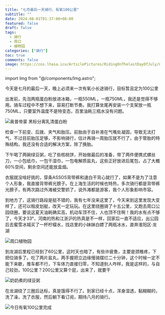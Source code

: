 ```yaml
---
title: "七月最后一天骑行，有氧100公里"
subtitle: ""
date: 2024-08-01T01:37:00+08:00
featured: false
draft: false
tags:
  - 骑行
  - 周口
  - 植物园
categories: ["骑行"]
toc: true
comments: false
image: https://cos.lhasa.icu/ArticlePictures/RidingOnThelastDayOfJuly/8aaee2d611764e6819dd41df478812112.jpg_81
---
```


import Img from "@/components/Img.astro";

今天是七月的最后一天，晚上必须来一次有氧小长途骑行，目标暂且定为100公里

出发前，先泡两瓶蛋白粉放进冰箱，一瓶550ML，一瓶750ML，我还是觉得不够用。骑车过程中不想下来，容易打断节奏。我打算坐尾再安装一个支架放一瓶750ML，只要室外温度不是特变态，百里油耗三瓶水没有问题。

<Img src="b83067a2ea7c373071f84295883919c.jpg" alt="奥普帝蒙 黑标分离乳清蛋白粉" />

检查一下前变、后拨、夹气和胎压。前胎由于自补液在气嘴处凝固，导致无法打气，不过目前胎压足够，不影响骑行，估计再骑一周胎压就不行了，由于管胎的特殊结构，我还没有合适的解决方案，除了换胎。

下午喝了两碗绿豆粥，吃了些核桃饼，开始做最后的准备，带了两件便携式螺丝刀，一小包纸巾，一包干湿巾，一包电解质盐丸，这些正好放进后尾包，占了大概60%空间，剩余空间还能放盒烟。

衣服就没啥好挑的，穿条ASSOS背带裤和速白干背心就行了，如果不是为了注意个人形象，我直接背带裤光膀子。在上海生活的时候也特热，多次骑行都是背带裤光膀子，有两次路过外滩被交警抓了，说外滩都是游客，我个人形象影响市容。

到地方了，这骑行路段是挺不错的，我有七年没来这里了，今天来到这里发现大变样了，还可以租皮划艇，改天一定玩玩。在这里绕圈骑了十五公里，又跑去周口公园绕圈，要说这夏天油耗确实高，机动车顶不住，人也顶不住啊！我的水有点不够了，今天才33°，河南的热和江浙沪的热真是不一样，回家后一直不适应，出公园后去蜜雪冰城买了一杯柠檬水，找店里的小妹妹白嫖了两瓶冰水，直奔淮阳区·龙湖

<Img src="8aaee2d611764e6819dd41df4788121.jpg" alt="周口植物园" />

到龙湖后里程已经到了60公里，这时天也暗了，有些许疲惫，主要是颈椎疼，下把位骑多了。吃了两片盐丸，两手握把立边缘慢骑摆烂二十分钟，这个时候一定不能下来歇，推车都不行，下车体力直接归零，不知道别人咋样，我是这样的，与自己较劲，100公里？200公里又算个屁，出来了，就要干

<Img src="abba2d44d1190120eb9a7ba9c40ad0c.jpg" alt="奶奶煮的绿豆粥" />

在龙湖绕了三圈后达标，真是饿得不行了。到家已经十点，浑身湿透，黏糊糊的，洗了澡，洗了衣服，然后躺下看订阅，期待八月的骑行。

<Img src="fb05cdae97a73fb17da66efc2bde383.jpg" alt="今日有氧100公里完成" exif={false} />